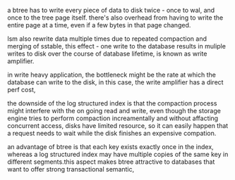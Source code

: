 a btree has to write every piece of data to disk twice - once to wal, and once to the tree page itself. there's also overhead from having to write the entire page at a time, even if a few bytes in that page changed.

lsm also rewrite data multiple times due to repeated compaction and merging of sstable, this effect - one write to the database results in muliple writes to disk over the course of database lifetime, is known as write amplifier.

in write heavy application, the bottleneck might be the rate at which the database can write to the disk, in this case, the write amplifier has a direct perf cost, 

the downside of the log structured index is that the compaction process might interfere with the on going read and write, even though the storage engine tries to perform compaction increamentally and without affacting concurrent access, disks have limited resource, so it can easily happen that a request needs to wait while the disk finishes an expensive compation. 

an advantage of btree is that each key exists exactly once in the index, whereas a log structured index may have multiple copies of the same key in different segments.this aspect makes btree attractive to databases that want to offer strong transactional semantic, 
